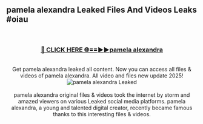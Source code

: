 ## pamela alexandra Leaked Files And Videos Leaks #oiau
<br>
<div align="center">
<h3><a href="https://watchclip.my.id/pamela alexandra" rel="nofollow">🔴 CLICK HERE 🌐==►►pamela alexandra</a></h3>
<br>
Get pamela alexandra leaked all content. Now you can access all files & videos of pamela alexandra. All video and files new update 2025!
<br>
<a href="https://watchclip.my.id/pamela alexandra" rel="nofollow" data-target="animated-image.originalLink"><img src="https://i.ibb.co.com/WyWwxjT/player-gif2.gif" alt="pamela alexandra Leaked" style="max-width: 100%; display: inline-block;" data-target="animated-image.originalImage"></a>
<br><br>
pamela alexandra original files & videos took the internet by storm and amazed viewers on various Leaked social media platforms. pamela alexandra, a young and talented digital creator, recently became famous thanks to this interesting files & videos.
</div>
<br>